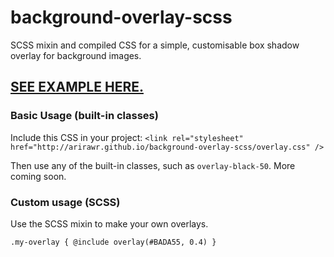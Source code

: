 # background-overlay-scss
SCSS mixin and compiled CSS for a simple, customisable box shadow overlay for background images.

## [SEE EXAMPLE HERE.](http://arirawr.github.io/background-overlay-scss)

### Basic Usage (built-in classes)

Include this CSS in your project:
`<link rel="stylesheet" href="http://arirawr.github.io/background-overlay-scss/overlay.css" />`

Then use any of the built-in classes, such as `overlay-black-50`. More coming soon.

### Custom usage (SCSS)

Use the SCSS mixin to make your own overlays.

`.my-overlay { @include overlay(#BADA55, 0.4) }`
